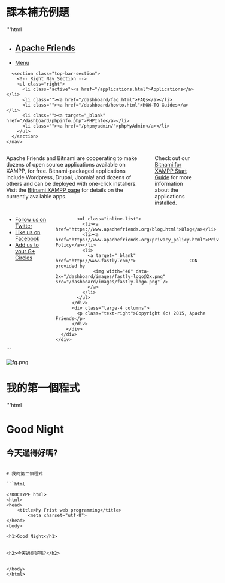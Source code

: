 # 課本補充例題

'''html
<!DOCTYPE html PUBLIC "-//W3C//DTD XHTML 1.0 Transitional//EN" "http://www.w3.org/TR/xhtml1/DTD/xhtml1-transitional.dtd">
<html xmlns="http://www.w3.org/1999/xhtml">
<head>
<meta http-equiv="Content-Type" content="text/html; charset=utf-8" />
  <title>Bitnami: Open Source. Simplified</title>
  <link href="bitnami.css" media="all" rel="Stylesheet" type="text/css" /> 
  <link href="/dashboard/stylesheets/all.css" rel="stylesheet" type="text/css" />
</head>
<body>
  <div class="contain-to-grid">
    <nav class="top-bar" data-topbar>
      <ul class="title-area">
        <li class="name">
          <h1><a href="/dashboard/index.html">Apache Friends</a></h1>
        </li>
        <li class="toggle-topbar menu-icon">
          <a href="#">
            <span>Menu</span>
          </a>
        </li>
      </ul>

      <section class="top-bar-section">
        <!-- Right Nav Section -->
        <ul class="right">
          <li class="active"><a href="/applications.html">Applications</a></li>
          <li class=""><a href="/dashboard/faq.html">FAQs</a></li>
          <li class=""><a href="/dashboard/howto.html">HOW-TO Guides</a></li>
          <li class=""><a target="_blank" href="/dashboard/phpinfo.php">PHPInfo</a></li>
          <li class=""><a href="/phpmyadmin/">phpMyAdmin</a></li>
        </ul>
      </section>
    </nav>
  </div>
  <div id="wrapper">
    <div class="hero">
       <div class="row">
         <div class="large-12 columns">
            <p>Apache Friends and Bitnami are cooperating to make dozens of open source applications available on XAMPP, for free. Bitnami-packaged applications include Wordpress, Drupal, Joomla! and dozens of others and can be deployed with one-click installers. Visit the <a href="https://bitnami.com/xampp?utm_source=bitnami&utm_medium=installer&utm_campaign=XAMPP%2BModule" target="_blank">Bitnami XAMPP page</a> for details on the currently available apps.</p><br/>
            <p>Check out our <a href="https://www.apachefriends.org/bitnami_for_xampp.html" target="_blank" >Bitnami for XAMPP Start Guide</a> for more information about the applications installed.</p>
         </div>
       </div>
    </div>
    <div id="lowerContainer" class="row">
      <div id="content" class="large-12 columns">
          <!-- @@BITNAMI_MODULE_PLACEHOLDER@@ -->
      </div>
    </div>
  </div>
  <footer>
    <div class="row">
      <div class="large-12 columns">
        <div class="row">
          <div class="large-8 columns">
            <ul class="social">
              <li class="twitter"><a href="https://twitter.com/apachefriends">Follow us on Twitter</a></li>
              <li class="facebook"><a href="https://www.facebook.com/we.are.xampp">Like us on Facebook</a></li>
              <li class="google"><a href="https://plus.google.com/+xampp/posts">Add us to your G+ Circles</a></li>
            </ul>

            <ul class="inline-list">
              <li><a href="https://www.apachefriends.org/blog.html">Blog</a></li>
              <li><a href="https://www.apachefriends.org/privacy_policy.html">Privacy Policy</a></li>
              <li>
                <a target="_blank" href="http://www.fastly.com/">                    CDN provided by
                  <img width="48" data-2x="/dashboard/images/fastly-logo@2x.png" src="/dashboard/images/fastly-logo.png" />
                </a>
              </li>
            </ul>
          </div>
          <div class="large-4 columns">
            <p class="text-right">Copyright (c) 2015, Apache Friends</p>
          </div>
        </div>
      </div>
    </div>
  </footer>
</body>
</html>
```

![fg.png](fg.png)

# 我的第一個程式

'''html

<!DOCTYPE html>
<html>
<head>
    <title>My Frist web programming</title>
</head>
<body>

<h1>Good Night</h1>


<h2>今天過得好嗎?</h2>


</body>
</html>

```

# 我的第二個程式

```html

<!DOCTYPE html>
<html>
<head>
    <title>My Frist web programming</title>
        <meta charset="utf-8">
</head>
<body>

<h1>Good Night</h1>


<h2>今天過得好嗎?</h2>


</body>
</html>

```
